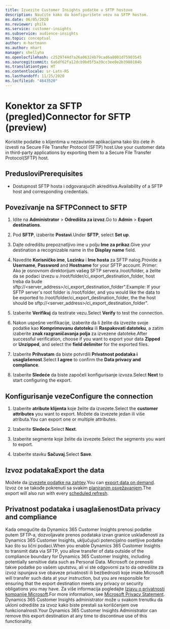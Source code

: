 ```yaml
---
title: Izvezite Customer Insights podatke u SFTP hostove
description: Naučite kako da konfigurišete vezu na SFTP hostom.
ms.date: 06/05/2020
ms.reviewer: philk
ms.service: customer-insights
ms.subservice: audience-insights
ms.topic: conceptual
author: m-hartmann
ms.author: mhart
manager: shellyha
ms.openlocfilehash: c2529744d7a26a06324b79cad6a8001d75903545
ms.sourcegitcommit: 6a6df62fa12dcb9bd5f5a39cc3ee0e2b3988184b
ms.translationtype: HT
ms.contentlocale: sr-Latn-RS
ms.lasthandoff: 11/25/2020
ms.locfileid: "4643520"
---
```

# <a name="connector-for-sftp-preview"></a><span data-ttu-id="de6c0-103">Konektor za SFTP (pregled)</span><span class="sxs-lookup"><span data-stu-id="de6c0-103">Connector for SFTP (preview)</span></span>

<span data-ttu-id="de6c0-104">Koristite podatke o klijentima u nezavisnim aplikacijama tako što ćete ih izvesti na Secure File Transfer Protocol (SFTP) host.</span><span class="sxs-lookup"><span data-stu-id="de6c0-104">Use your customer data in third-party applications by exporting them to a Secure File Transfer Protocol(SFTP) host.</span></span>

## <a name="prerequisites"></a><span data-ttu-id="de6c0-105">Preduslovi</span><span class="sxs-lookup"><span data-stu-id="de6c0-105">Prerequisites</span></span>

- <span data-ttu-id="de6c0-106">Dostupnost SFTP hosta i odgovarajućih akreditiva.</span><span class="sxs-lookup"><span data-stu-id="de6c0-106">Availability of a SFTP host and corresponding credentials.</span></span>

## <a name="connect-to-sftp"></a><span data-ttu-id="de6c0-107">Povezivanje na SFTP</span><span class="sxs-lookup"><span data-stu-id="de6c0-107">Connect to SFTP</span></span>

1. <span data-ttu-id="de6c0-108">Idite na **Administrator** > **Odredišta za izvoz**.</span><span class="sxs-lookup"><span data-stu-id="de6c0-108">Go to **Admin** > **Export destinations**.</span></span>

1. <span data-ttu-id="de6c0-109">Pod **SFTP**, izaberite **Postavi**.</span><span class="sxs-lookup"><span data-stu-id="de6c0-109">Under **SFTP**, select **Set up**.</span></span>

1. <span data-ttu-id="de6c0-110">Dajte odredištu prepoznatljivo ime u polju **Ime za prikaz**.</span><span class="sxs-lookup"><span data-stu-id="de6c0-110">Give your destination a recognizable name in the **Display name** field.</span></span>

1. <span data-ttu-id="de6c0-111">Navedite **Korisničko ime**, **Lozinku** i **Ime hosta** za SFTP nalog.</span><span class="sxs-lookup"><span data-stu-id="de6c0-111">Provide a **Username**, **Password** and **Hostname** for your SFTP account.</span></span> <span data-ttu-id="de6c0-112">Primer: Ako je osnovnom direktorijum vašeg SFTP servera /root/folder, a želite da se podaci izvezu u /root/folder/ci_export_destination_folder, host treba da bude sftp://<server_address>/ci_export_destination_folder".</span><span class="sxs-lookup"><span data-stu-id="de6c0-112">Example: If your SFTP server's root folder is /root/folder, and you would like the data to be exported to /root/folder/ci_export_destination_folder, the the host should be sftp://<server_address>/ci_export_destination_folder".</span></span>

1. <span data-ttu-id="de6c0-113">Izaberite **Verifikuj** da testirate vezu.</span><span class="sxs-lookup"><span data-stu-id="de6c0-113">Select **Verify** to test the connection.</span></span>

1. <span data-ttu-id="de6c0-114">Nakon uspešne verifikacije, izaberite da li želite da izvezite svoje podatke kao **Komprimovanu datoteku** ili **Raspakovati datoteku**, a zatim izaberite **znak razgraničavanja polja** za izvezene datoteke.</span><span class="sxs-lookup"><span data-stu-id="de6c0-114">After successful verification, choose if you want to export your data **Zipped** or **Unzipped**, and select the **field delimiter** for the exported files.</span></span>

1. <span data-ttu-id="de6c0-115">Izaberite **Prihvatam** da biste potvrdili **Privatnost podataka i usaglašenost**.</span><span class="sxs-lookup"><span data-stu-id="de6c0-115">Select **I agree** to confirm the **Data privacy and compliance**.</span></span>

1. <span data-ttu-id="de6c0-116">Izaberite **Sledeće** da biste započeli konfigurisanje izvoza.</span><span class="sxs-lookup"><span data-stu-id="de6c0-116">Select **Next** to start configuring the export.</span></span>

## <a name="configure-the-connection"></a><span data-ttu-id="de6c0-117">Konfigurisanje veze</span><span class="sxs-lookup"><span data-stu-id="de6c0-117">Configure the connection</span></span>

1. <span data-ttu-id="de6c0-118">Izaberite **atribute klijenta** koje želite da izvezete.</span><span class="sxs-lookup"><span data-stu-id="de6c0-118">Select the **customer attributes** you want to export.</span></span> <span data-ttu-id="de6c0-119">Možete da izvezete jedan ili više atributa.</span><span class="sxs-lookup"><span data-stu-id="de6c0-119">You can export one or multiple attributes.</span></span>

1. <span data-ttu-id="de6c0-120">Izaberite **Sledeće**.</span><span class="sxs-lookup"><span data-stu-id="de6c0-120">Select **Next**.</span></span>

1. <span data-ttu-id="de6c0-121">Izaberite segmente koje želite da izvezete.</span><span class="sxs-lookup"><span data-stu-id="de6c0-121">Select the segments you want to export.</span></span>

1. <span data-ttu-id="de6c0-122">Izaberite stavku **Sačuvaj**.</span><span class="sxs-lookup"><span data-stu-id="de6c0-122">Select **Save**.</span></span>

## <a name="export-the-data"></a><span data-ttu-id="de6c0-123">Izvoz podataka</span><span class="sxs-lookup"><span data-stu-id="de6c0-123">Export the data</span></span>

<span data-ttu-id="de6c0-124">Možete da [izvezete podatke na zahtev](export-destinations.md).</span><span class="sxs-lookup"><span data-stu-id="de6c0-124">You can [export data on demand](export-destinations.md).</span></span> <span data-ttu-id="de6c0-125">Izvoz će se takođe pokrenuti sa svakim [planiranim osvežavanjem](system.md#schedule-tab).</span><span class="sxs-lookup"><span data-stu-id="de6c0-125">The export will also run with every [scheduled refresh](system.md#schedule-tab).</span></span>

## <a name="data-privacy-and-compliance"></a><span data-ttu-id="de6c0-126">Privatnost podataka i usaglašenost</span><span class="sxs-lookup"><span data-stu-id="de6c0-126">Data privacy and compliance</span></span>

<span data-ttu-id="de6c0-127">Kada omogućite da Dynamics 365 Customer Insights prenosi podatke putem SFTP-a, dozvoljavate prenos podataka izvan granice usklađenosti za Dynamics 365 Customer Insights, uključujući potencijalno osetljive podatke kao što su lični podaci.</span><span class="sxs-lookup"><span data-stu-id="de6c0-127">When you enable Dynamics 365 Customer Insights to transmit data via SFTP, you allow transfer of data outside of the compliance boundary for Dynamics 365 Customer Insights, including potentially sensitive data such as Personal Data.</span></span> <span data-ttu-id="de6c0-128">Microsoft će prenositi takve podatke po vašem uputstvu, ali vi ste odgovorni za to da odredište za izvoz ispunjava sve obaveze privatnosti ili bezbednosti koje imate.</span><span class="sxs-lookup"><span data-stu-id="de6c0-128">Microsoft will transfer such data at your instruction, but you are responsible for ensuring that the export destination meets any privacy or security obligations you may have.</span></span> <span data-ttu-id="de6c0-129">Za više informacija pogledajte [Izjavu o privatnosti kompanije Microsoft](https://go.microsoft.com/fwlink/?linkid=396732).</span><span class="sxs-lookup"><span data-stu-id="de6c0-129">For more information, see [Microsoft Privacy Statement](https://go.microsoft.com/fwlink/?linkid=396732).</span></span>
<span data-ttu-id="de6c0-130">Dynamics 365 Customer Insights administrator može u svakom trenutku da ukloni odredište za izvoz kako biste prestali sa korišćenjem ove funkcionalnosti.</span><span class="sxs-lookup"><span data-stu-id="de6c0-130">Your Dynamics 365 Customer Insights Administrator can remove this export destination at any time to discontinue use of this functionality.</span></span>
